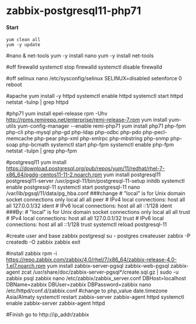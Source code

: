 # zabbix-postgresql11-php71

#### Start<br/>
`yum clean all`<br/>
`yum -y update`

#nano & net-tools
yum -y install nano
yum -y install net-tools

#off firewalld
systemctl stop firewalld 
systemctl disable firewalld

#off selinux
nano /etc/sysconfig/selinux
SELINUX=disabled
setenforce 0
reboot

#apache
yum install -y httpd
systemctl enable httpd
systemctl start httpd
netstat -tulnp | grep httpd

#php71
yum install epel-release
rpm -Uhv http://rpms.remirepo.net/enterprise/remi-release-7.rpm
yum install yum-utils
yum-config-manager --enable remi-php71
yum install php71 php-fpm php-cli php-mysql php-gd php-ldap php-odbc php-pdo php-pecl-memcache php-pear php-xml php-xmlrpc php-mbstring php-snmp php-soap php-bcmath
systemctl start php-fpm
systemctl enable php-fpm
netstat -tulpn | grep php-fpm

#postgresql11
yum install https://download.postgresql.org/pub/repos/yum/11/redhat/rhel-7-x86_64/pgdg-centos11-11-2.noarch.rpm
yum install postgresql11 postgresql11-server
/usr/pgsql-11/bin/postgresql-11-setup initdb
systemctl enable postgresql-11
systemctl start postgresql-11
nano /var/lib/pgsql/11/data/pg_hba.conf
	###change
	# "local" is for Unix domain socket connections only
	local   all             all                                     peer
	# IPv4 local connections:
	host    all             all             127.0.0.1/32            ident
	# IPv6 local connections:
	host    all             all             ::1/128                 ident
	###By:
	# "local" is for Unix domain socket connections only
	local   all             all                                     trust
	# IPv4 local connections:
	host    all             all             127.0.0.1/32            trust
	# IPv6 local connections:
	host    all             all             ::1/128                 trust
systemctl reload postgresql-11

#create user and base zabbix postgresql
su - postgres
createuser zabbix -P
createdb -O zabbix zabbix
exit

#install zabbix
rpm -i https://repo.zabbix.com/zabbix/4.0/rhel/7/x86_64/zabbix-release-4.0-1.el7.noarch.rpm
yum install zabbix-server-pgsql zabbix-web-pgsql zabbix-agent
zcat /usr/share/doc/zabbix-server-pgsql*/create.sql.gz | sudo -u zabbix psql zabbix
nano /etc/zabbix/zabbix_server.conf
	DBHost=localhost
	DBName=zabbix
	DBUser=zabbix
	DBPassword=zabbix
nano /etc/httpd/conf.d/zabbix.conf
	#change <IfModule mod_php5.c> to <IfModule mod_php7.c>
	php_value date.timezone Asia/Almaty
systemctl restart zabbix-server zabbix-agent httpd
systemctl enable zabbix-server zabbix-agent httpd

#Finish go to http://ip_addr/zabbix
